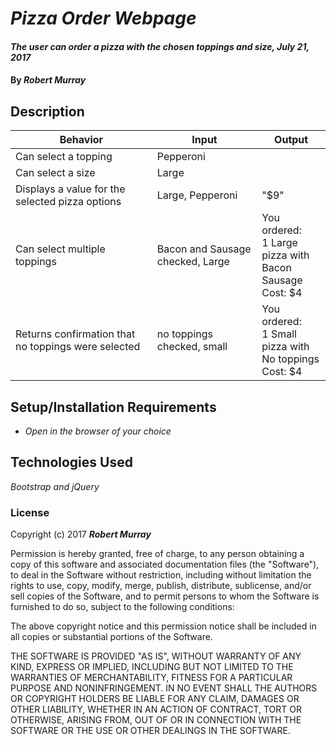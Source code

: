 # _Pizza Order Webpage_

#### _The user can order a  pizza with the chosen toppings and size, July 21, 2017_

#### By _**Robert Murray**_

## Description

| Behavior | Input | Output |
| --- | --- | --- |
| Can select a topping | Pepperoni | |
| Can select a size | Large | |
| Displays a value for the selected pizza options | Large, Pepperoni | "$9" |
| Can select multiple toppings | Bacon and Sausage checked, Large | You ordered: <br> 1 Large pizza with <br> Bacon <br> Sausage <br> Cost: $4 |
| Returns confirmation that no toppings were selected | no toppings checked, small  | You ordered: <br> 1 Small pizza with <br> No toppings <br> Cost: $4 |

## Setup/Installation Requirements

* _Open in the browser of your choice_

## Technologies Used

_Bootstrap and jQuery_

### License

Copyright (c) 2017 **_Robert  Murray_**

Permission is hereby granted, free of charge, to any person obtaining a copy
of this software and associated documentation files (the "Software"), to deal
in the Software without restriction, including without limitation the rights
to use, copy, modify, merge, publish, distribute, sublicense, and/or sell
copies of the Software, and to permit persons to whom the Software is
furnished to do so, subject to the following conditions:

The above copyright notice and this permission notice shall be included in all
copies or substantial portions of the Software.

THE SOFTWARE IS PROVIDED "AS IS", WITHOUT WARRANTY OF ANY KIND, EXPRESS OR
IMPLIED, INCLUDING BUT NOT LIMITED TO THE WARRANTIES OF MERCHANTABILITY,
FITNESS FOR A PARTICULAR PURPOSE AND NONINFRINGEMENT. IN NO EVENT SHALL THE
AUTHORS OR COPYRIGHT HOLDERS BE LIABLE FOR ANY CLAIM, DAMAGES OR OTHER
LIABILITY, WHETHER IN AN ACTION OF CONTRACT, TORT OR OTHERWISE, ARISING FROM,
OUT OF OR IN CONNECTION WITH THE SOFTWARE OR THE USE OR OTHER DEALINGS IN THE
SOFTWARE.
